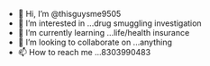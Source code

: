 - 👋 Hi, I’m @thisguysme9505
- 👀 I’m interested in ...drug smuggling investigation 
- 🌱 I’m currently learning ...life/health insurance
- 💞️ I’m looking to collaborate on ...anything 
- 📫 How to reach me ...8303990483

<!---
thisguysme9505/thisguysme9505 is a ✨ special ✨ repository because its `README.md` (this file) appears on your GitHub profile.
You can click the Preview link to take a look at your changes.
--->
